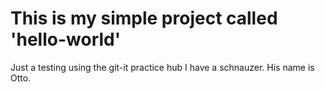 # This is my simple project called 'hello-world'

Just a testing using the git-it practice hub
I have a schnauzer. His name is Otto.

